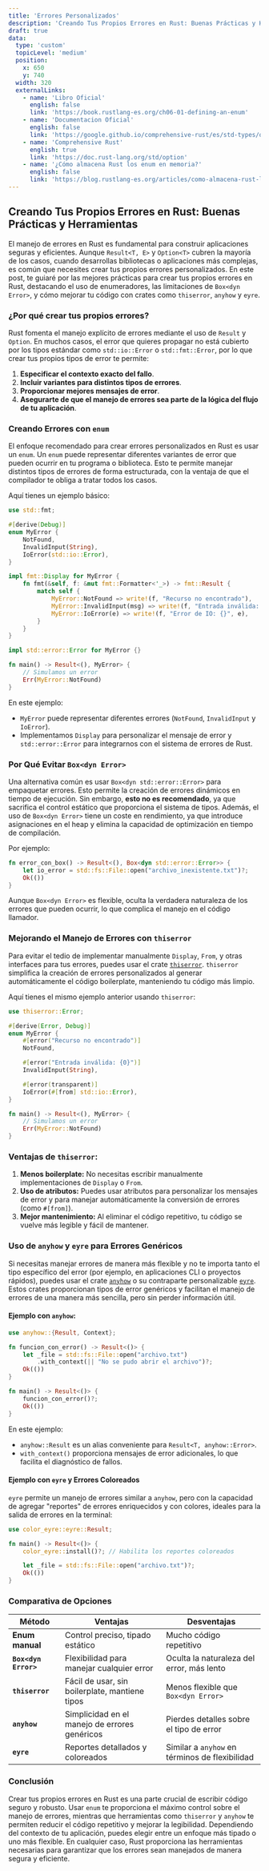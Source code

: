 ```yaml
---
title: 'Errores Personalizados'
description: 'Creando Tus Propios Errores en Rust: Buenas Prácticas y Herramientas'
draft: true
data:
  type: 'custom'
  topicLevel: 'medium'
  position:
    x: 650
    y: 740
  width: 320
  externalLinks:
    - name: 'Libro Oficial'
      english: false
      link: 'https://book.rustlang-es.org/ch06-01-defining-an-enum'
    - name: 'Documentacion Oficial'
      english: false
      link: 'https://google.github.io/comprehensive-rust/es/std-types/option.html'
    - name: 'Comprehensive Rust'
      english: true
      link: 'https://doc.rust-lang.org/std/option'
    - name: '¿Cómo almacena Rust los enum en memoria?'
      english: false
      link: 'https://blog.rustlang-es.org/articles/como-almacena-rust-los-enum-en-memoria'
---
```

## Creando Tus Propios Errores en Rust: Buenas Prácticas y Herramientas

El manejo de errores en Rust es fundamental para construir aplicaciones seguras y eficientes. Aunque `Result<T, E>` y `Option<T>` cubren la mayoría de los casos, cuando desarrollas bibliotecas o aplicaciones más complejas, es común que necesites crear tus propios errores personalizados. En este post, te guiaré por las mejores prácticas para crear tus propios errores en Rust, destacando el uso de enumeradores, las limitaciones de `Box<dyn Error>`, y cómo mejorar tu código con crates como `thiserror`, `anyhow` y `eyre`.

### ¿Por qué crear tus propios errores?

Rust fomenta el manejo explícito de errores mediante el uso de `Result` y `Option`. En muchos casos, el error que quieres propagar no está cubierto por los tipos estándar como `std::io::Error` o `std::fmt::Error`, por lo que crear tus propios tipos de error te permite:

1. **Especificar el contexto exacto del fallo**.
2. **Incluir variantes para distintos tipos de errores**.
3. **Proporcionar mejores mensajes de error**.
4. **Asegurarte de que el manejo de errores sea parte de la lógica del flujo de tu aplicación**.

### Creando Errores con `enum`

El enfoque recomendado para crear errores personalizados en Rust es usar un `enum`. Un `enum` puede representar diferentes variantes de error que pueden ocurrir en tu programa o biblioteca. Esto te permite manejar distintos tipos de errores de forma estructurada, con la ventaja de que el compilador te obliga a tratar todos los casos.

Aquí tienes un ejemplo básico:

```rust
use std::fmt;

#[derive(Debug)]
enum MyError {
    NotFound,
    InvalidInput(String),
    IoError(std::io::Error),
}

impl fmt::Display for MyError {
    fn fmt(&self, f: &mut fmt::Formatter<'_>) -> fmt::Result {
        match self {
            MyError::NotFound => write!(f, "Recurso no encontrado"),
            MyError::InvalidInput(msg) => write!(f, "Entrada inválida: {}", msg),
            MyError::IoError(e) => write!(f, "Error de IO: {}", e),
        }
    }
}

impl std::error::Error for MyError {}

fn main() -> Result<(), MyError> {
    // Simulamos un error
    Err(MyError::NotFound)
}
```

En este ejemplo:

- `MyError` puede representar diferentes errores (`NotFound`, `InvalidInput` y `IoError`).
- Implementamos `Display` para personalizar el mensaje de error y `std::error::Error` para integrarnos con el sistema de errores de Rust.

### Por Qué Evitar `Box<dyn Error>`

Una alternativa común es usar `Box<dyn std::error::Error>` para empaquetar errores. Esto permite la creación de errores dinámicos en tiempo de ejecución. Sin embargo, **esto no es recomendado**, ya que sacrifica el control estático que proporciona el sistema de tipos. Además, el uso de `Box<dyn Error>` tiene un coste en rendimiento, ya que introduce asignaciones en el heap y elimina la capacidad de optimización en tiempo de compilación.

Por ejemplo:

```rust
fn error_con_box() -> Result<(), Box<dyn std::error::Error>> {
    let io_error = std::fs::File::open("archivo_inexistente.txt")?;
    Ok(())
}
```

Aunque `Box<dyn Error>` es flexible, oculta la verdadera naturaleza de los errores que pueden ocurrir, lo que complica el manejo en el código llamador.

### Mejorando el Manejo de Errores con `thiserror`

Para evitar el tedio de implementar manualmente `Display`, `From`, y otras interfaces para tus errores, puedes usar el crate [`thiserror`](https://docs.rs/thiserror/latest/thiserror/). `thiserror` simplifica la creación de errores personalizados al generar automáticamente el código boilerplate, manteniendo tu código más limpio.

Aquí tienes el mismo ejemplo anterior usando `thiserror`:

```rust
use thiserror::Error;

#[derive(Error, Debug)]
enum MyError {
    #[error("Recurso no encontrado")]
    NotFound,

    #[error("Entrada inválida: {0}")]
    InvalidInput(String),

    #[error(transparent)]
    IoError(#[from] std::io::Error),
}

fn main() -> Result<(), MyError> {
    // Simulamos un error
    Err(MyError::NotFound)
}
```

### Ventajas de `thiserror`:

1. **Menos boilerplate:** No necesitas escribir manualmente implementaciones de `Display` o `From`.
2. **Uso de atributos:** Puedes usar atributos para personalizar los mensajes de error y para manejar automáticamente la conversión de errores (como `#[from]`).
3. **Mejor mantenimiento:** Al eliminar el código repetitivo, tu código se vuelve más legible y fácil de mantener.

### Uso de `anyhow` y `eyre` para Errores Genéricos

Si necesitas manejar errores de manera más flexible y no te importa tanto el tipo específico del error (por ejemplo, en aplicaciones CLI o proyectos rápidos), puedes usar el crate [`anyhow`](https://docs.rs/anyhow/latest/anyhow/) o su contraparte personalizable [`eyre`](https://docs.rs/color-eyre/latest/color-eyre/). Estos crates proporcionan tipos de error genéricos y facilitan el manejo de errores de una manera más sencilla, pero sin perder información útil.

#### Ejemplo con `anyhow`:

```rust
use anyhow::{Result, Context};

fn funcion_con_error() -> Result<()> {
    let _file = std::fs::File::open("archivo.txt")
        .with_context(|| "No se pudo abrir el archivo")?;
    Ok(())
}

fn main() -> Result<()> {
    funcion_con_error()?;
    Ok(())
}
```

En este ejemplo:

- `anyhow::Result` es un alias conveniente para `Result<T, anyhow::Error>`.
- `with_context()` proporciona mensajes de error adicionales, lo que facilita el diagnóstico de fallos.

#### Ejemplo con `eyre` y Errores Coloreados

`eyre` permite un manejo de errores similar a `anyhow`, pero con la capacidad de agregar "reportes" de errores enriquecidos y con colores, ideales para la salida de errores en la terminal:

```rust
use color_eyre::eyre::Result;

fn main() -> Result<()> {
    color_eyre::install()?; // Habilita los reportes coloreados

    let _file = std::fs::File::open("archivo.txt")?;
    Ok(())
}
```

### Comparativa de Opciones

| **Método**                 | **Ventajas**                                   | **Desventajas**                            |
|----------------------------|-----------------------------------------------|--------------------------------------------|
| **Enum manual**             | Control preciso, tipado estático               | Mucho código repetitivo                    |
| **`Box<dyn Error>`**        | Flexibilidad para manejar cualquier error      | Oculta la naturaleza del error, más lento  |
| **`thiserror`**             | Fácil de usar, sin boilerplate, mantiene tipos | Menos flexible que `Box<dyn Error>`        |
| **`anyhow`**                | Simplicidad en el manejo de errores genéricos  | Pierdes detalles sobre el tipo de error    |
| **`eyre`**                  | Reportes detallados y coloreados               | Similar a `anyhow` en términos de flexibilidad |

### Conclusión

Crear tus propios errores en Rust es una parte crucial de escribir código seguro y robusto. Usar `enum` te proporciona el máximo control sobre el manejo de errores, mientras que herramientas como `thiserror` y `anyhow` te permiten reducir el código repetitivo y mejorar la legibilidad. Dependiendo del contexto de tu aplicación, puedes elegir entre un enfoque más tipado o uno más flexible. En cualquier caso, Rust proporciona las herramientas necesarias para garantizar que los errores sean manejados de manera segura y eficiente.
